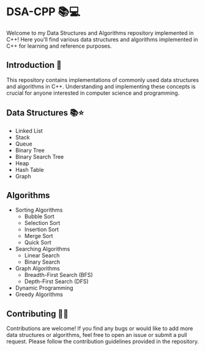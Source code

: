 # DSA-CPP 📚💻

Welcome to my Data Structures and Algorithms repository implemented in C++! Here you'll find various data structures and algorithms implemented in C++ for learning and reference purposes.

## Introduction 📄
This repository contains implementations of commonly used data structures and algorithms in C++. Understanding and implementing these concepts is crucial for anyone interested in computer science and programming.

## Data Structures 📚⭐
- Linked List
- Stack
- Queue
- Binary Tree
- Binary Search Tree
- Heap
- Hash Table
- Graph

## Algorithms
- Sorting Algorithms
  - Bubble Sort
  - Selection Sort
  - Insertion Sort
  - Merge Sort
  - Quick Sort
- Searching Algorithms
  - Linear Search
  - Binary Search
- Graph Algorithms
  - Breadth-First Search (BFS)
  - Depth-First Search (DFS)
- Dynamic Programming
- Greedy Algorithms

## Contributing 🤝🏻
Contributions are welcome! If you find any bugs or would like to add more data structures or algorithms, feel free to open an issue or submit a pull request. Please follow the contribution guidelines provided in the repository.
